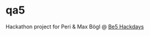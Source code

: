 # qa5

Hackathon project for Peri & Max Bögl @ [Be5 Hackdays](https://ideas-be5-hackdays.bemyapp.com)
